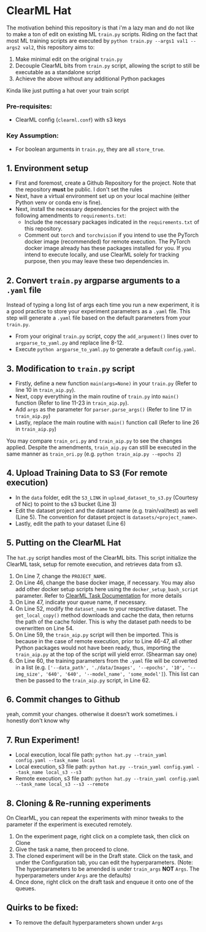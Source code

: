 # ClearML Hat

The motivation behind this repository is that i'm a lazy man and do not like to make a ton of edit on existing ML `train.py` scripts. Riding on the fact that most ML training scripts are executed by `python train.py --args1 val1 --args2 val2`, this repository aims to:
1) Make minimal edit on the original `train.py`
2) Decouple ClearML bits from `train.py` script, allowing the script to still be executable as a standalone script
3) Achieve the above without any additional Python packages

Kinda like just putting a hat over your train script

### Pre-requisites: 
* ClearML config (`clearml.conf`) with s3 keys

### Key Assumption:
* For boolean arguments in `train.py`, they are all `store_true`.

## 1. Environment setup
* First and foremost, create a Github Repository for the project.  Note that the repository **must** be public. I don't set the rules
* Next, have a virtual environment set up on your local machine (either Python venv or conda env is fine).
* Next, install the necessary dependencies for the project with the following amendments to `requirements.txt`:
    * Include the necessary packages indicated in the `requirements.txt` of this repository. 
    * Comment out `torch` and `torchvision` if you intend to use the PyTorch docker image (recommended) for remote execution. The PyTorch docker image already has these packages installed for you. If you intend to execute locally, and use ClearML solely for tracking purpose, then you may leave these two dependencies in.

## 2. Convert `train.py` argparse arguments to a `.yaml` file
Instead of typing a long list of args each time you run a new experiment, it is a good practice to store your experiment parameters as a `.yaml` file. This step will generate a `.yaml` file based on the default parameters from your `train.py`.  
* From your original `train.py` script, copy the `add_argument()` lines over to `argparse_to_yaml.py` and replace line 8-12. 
* Execute `python argparse_to_yaml.py` to generate a default `config.yaml`. 

## 3. Modification to `train.py` script
* Firstly, define a new function `main(args=None)` in your `train.py` (Refer to line 10 in `train_aip.py`).
* Next, copy everything in the main routine of `train.py` into `main()` function (Refer to line 11-23 in `train_aip.py`).
* Add `args` as the parameter for `parser.parse_args()` (Refer to line 17 in `train_aip.py`)
* Lastly, replace the main routine with `main()` function call (Refer to line 26 in `train_aip.py`)

You may compare `train_ori.py` and `train_aip.py` to see the changes applied. Despite the amendments, `train_aip.py` can still be executed in the same manner as `train_ori.py` (e.g. `python train_aip.py --epochs 2`)

## 4. Upload Training Data to S3 (For remote execution)
* In the `data` folder, edit the `S3_LINK` in `upload_dataset_to_s3.py` (Courtesy of Nic) to point to the s3 bucket (Line 3)
* Edit the dataset project and the dataset name (e.g. train/val/test) as well (Line 5). The convention for dataset project is `datasets/<project_name>`.
* Lastly, edit the path to your dataset (Line 6)

## 5. Putting on the ClearML Hat
The `hat.py` script handles most of the ClearML bits. This script initialize the ClearML task, setup for remote execution, and retrieves data from s3. 
1. On Line 7, change the `PROJECT_NAME`. 
2. On Line 46, change the base docker image, if necessary. You may also add other docker setup scripts here using the `docker_setup_bash_script` parameter. Refer to [ClearML Task Documentation](https://clear.ml/docs/latest/docs/references/sdk/task/#set_base_docker) for more details 
3. On Line 47, indicate your queue name, if necessary. 
4. On Line 52, modify the `dataset_name` to your respective dataset. The `get_local_copy()` method downloads and cache the data, then returns the path of the cache folder. This is why the dataset path needs to be overwritten on Line 54. 
5. On Line 59, the `train_aip.py` script will then be imported. This is because in the case of remote execution, prior to Line 46-47, all other Python packages would not have been ready, thus, importing the `train_aip.py` at the top of the script will yield error. (Shearman say one) 
6. On Line 60, the training parameters from the `.yaml` file will be converted in a list (e.g. `['--data_path', './data/Images', '--epochs', '10', '--img_size', '640', '640', '--model_name', 'some_model']`). This list can then be passed to the `train_aip.py` script, in Line 62. 

## 6. Commit changes to Github
yeah, commit your changes. otherwise it doesn't work sometimes. i honestly don't know why

## 7. Run Experiment!
* Local execution, local file path: `python hat.py --train_yaml config.yaml --task_name local`
* Local execution, s3 file path: `python hat.py --train_yaml config.yaml --task_name local_s3 --s3`
* Remote execution, s3 file path: `python hat.py --train_yaml config.yaml --task_name local_s3 --s3 --remote`

## 8. Cloning & Re-running experiments
On ClearML, you can repeat the experiments with minor tweaks to the parameter if the experiment is executed remotely. 
1) On the experiment page, right click on a complete task, then click on Clone
2) Give the task a name, then proceed to clone. 
3) The cloned experiment will be in the Draft state. Click on the task, and under the Configuration tab, you can edit the hyperparameters. (Note: The hyperparameters to be amended is under `train_args` **NOT** `Args`. The hyperparameters under `Args` are the defaults)
4) Once done, right click on the draft task and enqueue it onto one of the queues.


## Quirks to be fixed:
* To remove the default hyperparameters shown under `Args`